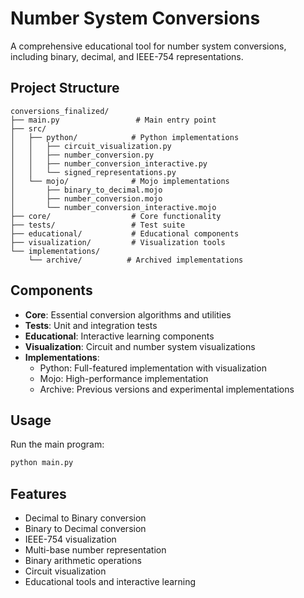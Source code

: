 # Number System Conversions

A comprehensive educational tool for number system conversions, including binary, decimal, and IEEE-754 representations.

## Project Structure

```
conversions_finalized/
├── main.py                 # Main entry point
├── src/
│   ├── python/            # Python implementations
│   │   ├── circuit_visualization.py
│   │   ├── number_conversion.py
│   │   ├── number_conversion_interactive.py
│   │   └── signed_representations.py
│   └── mojo/              # Mojo implementations
│       ├── binary_to_decimal.mojo
│       ├── number_conversion.mojo
│       └── number_conversion_interactive.mojo
├── core/                  # Core functionality
├── tests/                 # Test suite
├── educational/           # Educational components
├── visualization/         # Visualization tools
└── implementations/
    └── archive/          # Archived implementations
```

## Components

- **Core**: Essential conversion algorithms and utilities
- **Tests**: Unit and integration tests
- **Educational**: Interactive learning components
- **Visualization**: Circuit and number system visualizations
- **Implementations**: 
  - Python: Full-featured implementation with visualization
  - Mojo: High-performance implementation
  - Archive: Previous versions and experimental implementations

## Usage

Run the main program:
```bash
python main.py
```

## Features

- Decimal to Binary conversion
- Binary to Decimal conversion
- IEEE-754 visualization
- Multi-base number representation
- Binary arithmetic operations
- Circuit visualization
- Educational tools and interactive learning 